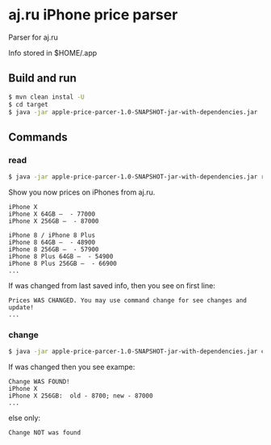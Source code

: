 # aj.ru iPhone price parser #

Parser for aj.ru

Info stored in $HOME/.app

## Build and run ##

```bash
$ mvn clean instal -U
$ cd target
$ java -jar apple-price-parcer-1.0-SNAPSHOT-jar-with-dependencies.jar
```

## Commands ##

### read ###

```bash
$ java -jar apple-price-parcer-1.0-SNAPSHOT-jar-with-dependencies.jar read
```

Show you now prices on iPhones from aj.ru.

```
iPhone X
iPhone X 64GB —  - 77000
iPhone X 256GB —  - 87000

iPhone 8 / iPhone 8 Plus
iPhone 8 64GB —  - 48900
iPhone 8 256GB —  - 57900
iPhone 8 Plus 64GB —  - 54900
iPhone 8 Plus 256GB —  - 66900
...
```

If was changed from last saved info, then you see on first line:

```
Prices WAS CHANGED. You may use command change for see changes and update!
...
```

### change ##

```bash
$ java -jar apple-price-parcer-1.0-SNAPSHOT-jar-with-dependencies.jar change
```

If was changed then you see exampe:

```
Change WAS FOUND!
iPhone X
iPhone X 256GB:  old - 8700; new - 87000
...
```

else only:

```
Change NOT was found
```